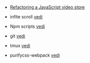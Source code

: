 * [Refactoring a JavaScript video store](https://www.martinfowler.com/articles/refactoring-video-store-js/)

* infite scroll [vedi](https://github.com/camwiegert/in-view)

* Npm scripts [vedi](https://egghead.io/courses/how-to-use-npm-scripts-as-your-build-tool)

* git [vedi](https://egghead.io/courses/practical-git-for-everyday-professional-use)


* tmux [vedi](https://egghead.io/courses/wrangle-your-terminal-with-tmux)

* purifycss-webpack [vedi](https://github.com/webpack-contrib/purifycss-webpack)